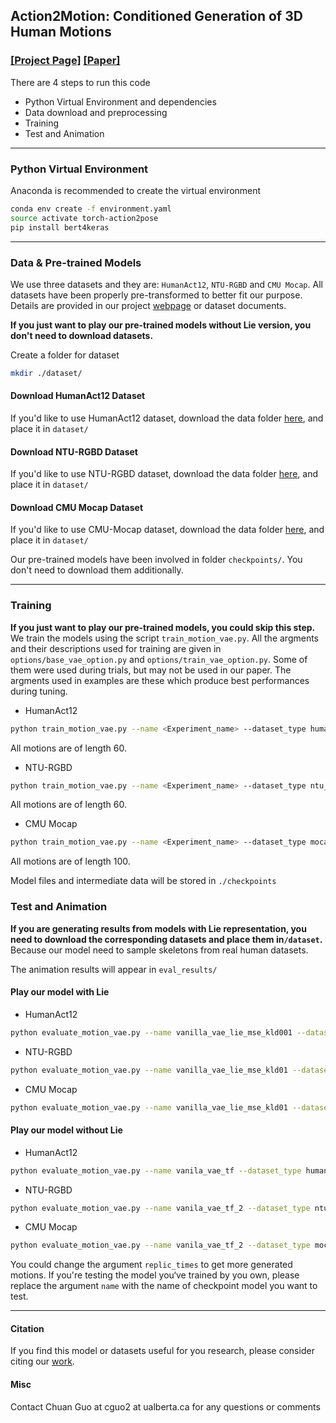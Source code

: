 ## <b>Action2Motion: Conditioned Generation of 3D Human Motions</b> 
### [[Project Page]](https://ericguo5513.github.io/action-to-motion/)  [[Paper]](https://arxiv.org/pdf/2007.15240.pdf)<br>


There are 4 steps to run this code
* Python Virtual Environment and dependencies
* Data download and preprocessing
* Training
* Test and Animation


----
### Python Virtual Environment
Anaconda is recommended to create the virtual environment

```sh
conda env create -f environment.yaml
source activate torch-action2pose
pip install bert4keras
```

----
### Data & Pre-trained Models

We use three datasets and they are: `HumanAct12`, `NTU-RGBD` and `CMU Mocap`. All datasets have been properly pre-transformed to better fit our purpose. Details are provided in our project [webpage](https://ericguo5513.github.io/action-to-motion/) or dataset documents. 

**If you just want to play our pre-trained models without Lie version, you don't need to download datasets.**

Create a folder for dataset

```sh
mkdir ./dataset/
```

#### Download HumanAct12 Dataset
If you'd like to use HumanAct12 dataset, download the data folder [here](https://drive.google.com/drive/folders/1hGNkxI9jPbdFueUHfj8H8zC2f7DTb8NG?usp=sharing), and place it in `dataset/`

#### Download NTU-RGBD Dataset
If you'd like to use NTU-RGBD dataset, download the data folder [here](https://drive.google.com/drive/folders/1oaHZBMBne5z_ui7M1Keu3Nx1CD7f141L?usp=sharing), and place it in `dataset/`

#### Download CMU Mocap Dataset
If you'd like to use CMU-Mocap dataset, download the data folder [here](https://drive.google.com/drive/folders/1_2jbZK48Li6sm1duNJnR_eyQjVdJQDoU?usp=sharing), and place it in `dataset/`

Our pre-trained models have been involved in folder `checkpoints/`. You don't need to download them additionally.  

----
### Training
**If you just want to play our pre-trained models, you could skip this step.**
We train the models using the script `train_motion_vae.py`. All the argments and their descriptions used for training are given in `options/base_vae_option.py` and `options/train_vae_option.py`. Some of them were used during trials, but may not be used in our paper. The argments used in examples are these which produce best performances during tuning.

- HumanAct12
```sh
python train_motion_vae.py --name <Experiment_name> --dataset_type humanact12 --batch_size 128 --motion_length 60 --coarse_grained --lambda_kld 0.001 --eval_every 2000 --plot_every 50 --print_every 20 --save_every 2000 --save_latest 50 --time_counter --use_lie --gpu_id 0 --iters 50000
```
All motions are of length 60.  

- NTU-RGBD
```sh
python train_motion_vae.py --name <Experiment_name> --dataset_type ntu_rgbd_vibe  --batch_size 128 --motion_length 60 --lambda_kld 0.01 --eval_every 2000 --plot_every 50 --print_every 20 --save_every 2000 --save_latest 50 --time_counter --use_lie --gpu_id 0 --iters 50000 
```
All motions are of length 60.  

- CMU Mocap
```sh
python train_motion_vae.py --name <Experiment_name> --dataset_type mocap  --batch_size 128 --motion_length 100 --lambda_kld 0.01 --eval_every 2000 --plot_every 50 --print_every 20 --save_every 2000 --save_latest 50 --time_counter --use_lie --gpu_id 0 --iters 50000 
```
All motions are of length 100.  

Model files and intermediate data will be stored in `./checkpoints`

### Test and Animation
**If you are generating results from models with Lie representation, you need to download the corresponding datasets and place them in`/dataset`.** Because our model need to sample skeletons from real human datasets.

The animation results will appear in `eval_results/`

#### Play our model with Lie

- HumanAct12
```sh
python evaluate_motion_vae.py --name vanilla_vae_lie_mse_kld001 --dataset_type humanact12 --use_lie --time_counter --motion_length 60 --coarse_grained --gpu_id 0 --replic_times 5 --name_ext _R0
```

- NTU-RGBD
```sh
python evaluate_motion_vae.py --name vanilla_vae_lie_mse_kld01 --dataset_type ntu_rgbd_vibe --use_lie --time_counter --motion_length 60 --gpu_id 0 --replic_times 5 --name_ext R0 
```

- CMU Mocap
```sh
python evaluate_motion_vae.py --name vanilla_vae_lie_mse_kld01 --dataset_type mocap --use_lie --time_counter --motion_length 60 --gpu_id 0 --replic_times 5 --name_ext R0 
```

#### Play our model without Lie

- HumanAct12
```sh
python evaluate_motion_vae.py --name vanila_vae_tf --dataset_type humanact12  --motion_length 60 --coarse_grained --gpu_id 0 --replic_times 5 --name_ext R0

```
- NTU-RGBD
```sh
python evaluate_motion_vae.py --name vanila_vae_tf_2 --dataset_type ntu-rgbd-vibe  --motion_length 60 --gpu_id 0 --replic_times 2 --name_ext R0 
```
- CMU Mocap
```sh
python evaluate_motion_vae.py --name vanila_vae_tf_2 --dataset_type mocap  --motion_length 100 --gpu_id 0 --replic_times 2 --name_ext R0 
```
You could change the argument `replic_times` to get more generated motions. If you're testing the model you‘ve trained by you own, please replace the argument `name` with the name of checkpoint model you want to test.

---
#### Citation
If you find this model or datasets useful for you research, please consider citing our [work](https://ericguo5513.github.io/action-to-motion/website/bibtex.txt).

#### Misc
Contact Chuan Guo at cguo2 at ualberta.ca for any questions or comments

